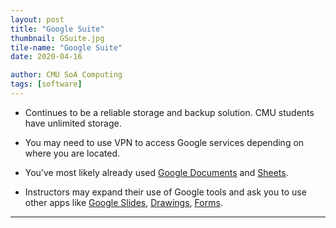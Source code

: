 ```yaml
---
layout: post
title: "Google Suite"
thumbnail: GSuite.jpg
tile-name: "Google Suite"
date: 2020-04-16

author: CMU SoA Computing
tags: [software]
---
```


- Continues to be a reliable storage and backup solution. CMU students have unlimited storage.

- You may need to use VPN to access Google services depending on where you are located.

- You’ve most likely already used [Google Documents](https://www.google.com/docs/about/) and [Sheets](https://www.google.com/sheets/about/).

- Instructors may expand their use of Google tools and ask you to use other apps like [Google Slides](https://www.google.com/slides/about/), [Drawings](https://docs.google.com/drawings/), [Forms](https://www.google.com/forms/about/).

 
---